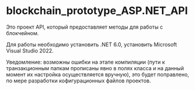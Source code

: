 # blockchain_prototype_ASP.NET_API

Это проект API, который предоставляет методы для работы с блокчейном.

Для работы необходимо установить .NET 6.0, установить Microsoft Visual Studio 2022.

Уведомление: возможны ошибки на этапе компиляции (пути к транзакционным папкам прописаны явно в полях класса и на данный момент их настройка осуществляется вручную), это будет поправлено, по мере разработки кофигурационных файлов проектов.
